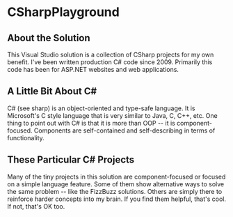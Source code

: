 # CSharpPlayground

## About the Solution
This Visual Studio solution is a collection of CSharp projects for my own benefit. I've been written production C# code since 2009. Primarily this code has been for ASP.NET websites and web applications.

## A Little Bit About C#
C# (see sharp) is an object-oriented and type-safe language. It is Microsoft's C style language that is very similar to Java, C, C++, etc. One thing to point out with C# is that it is more than OOP -- it is component-focused. Components are self-contained and self-describing in terms of functionality.

## These Particular C# Projects
Many of the tiny projects in this solution are component-focused or focused on a simple language feature. Some of them show alternative ways to solve the same problem -- like the FizzBuzz solutions. Others are simply there to reinforce harder concepts into my brain. If you find them helpful, that's cool. If not, that's OK too.
